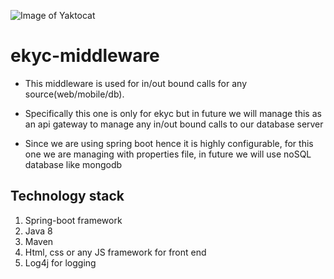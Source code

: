 ![Image of Yaktocat](https://octodex.github.com/images/yaktocat.png)

# ekyc-middleware

* This middleware is used for in/out bound calls for any source(web/mobile/db).

* Specifically this one is only for ekyc but in future we will manage this as an api gateway to manage any in/out bound calls to our database server

* Since we are using spring boot hence it is highly configurable, for this one we are managing with properties file, in future we will use noSQL database like mongodb



## Technology stack

1. Spring-boot framework
2. Java 8
3. Maven
4. Html, css or any JS framework for front end
5. Log4j for logging
